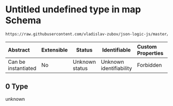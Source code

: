 # Untitled undefined type in map Schema

```txt
https://raw.githubusercontent.com/vladislav-zubov/json-logic-js/master/schemas/operators/array/map.json#/examples/0/map/1/*/0
```




| Abstract            | Extensible | Status         | Identifiable            | Custom Properties | Additional Properties | Access Restrictions | Defined In                                                    |
| :------------------ | ---------- | -------------- | ----------------------- | :---------------- | --------------------- | ------------------- | ------------------------------------------------------------- |
| Can be instantiated | No         | Unknown status | Unknown identifiability | Forbidden         | Allowed               | none                | [map.json\*](operators/array/map.json "open original schema") |

## 0 Type

unknown
